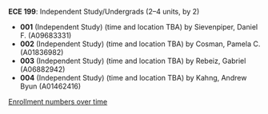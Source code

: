 **ECE 199**: Independent Study/Undergrads (2–4 units, by 2)

- **001** (Independent Study) (time and location TBA) by Sievenpiper, Daniel F. (A09683331)
- **002** (Independent Study) (time and location TBA) by Cosman, Pamela C. (A01836982)
- **003** (Independent Study) (time and location TBA) by Rebeiz, Gabriel (A06882942)
- **004** (Independent Study) (time and location TBA) by Kahng, Andrew Byun (A01462416)

[Enrollment numbers over time](./ECE199.tsv)
